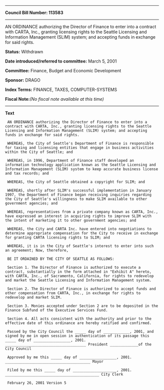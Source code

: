 

********

**Council Bill Number: 113583**
********

 AN ORDINANCE authorizing the Director of Finance to enter into a contract with CARTA, Inc., granting licensing rights to the Seattle Licensing and Information Management (SLIM) system; and accepting funds in exchange for said rights.

**Status:** Withdrawn
   
   
**Date introduced/referred to committee:** March 5, 2001
   
**Committee:** Finance, Budget and Economic Development
   
**Sponsor:** DRAGO
   
   
**Index Terms:** FINANCE, TAXES, COMPUTER-SYSTEMS

**Fiscal Note:**_(No fiscal note available at this time)_

********

**Text**
   
```
 AN ORDINANCE authorizing the Director of Finance to enter into a contract with CARTA, Inc., granting licensing rights to the Seattle Licensing and Information Management (SLIM) system; and accepting funds in exchange for said rights.

 WHEREAS, the City of Seattle's Department of Finance is responsible for taxing and licensing entities that engage in business activities within the City of Seattle; and

 WHEREAS, in 1996, Department of Finance staff developed an information technology application known as the Seattle Licensing and Information Management (SLIM) system to keep accurate business license and tax records; and

 WHEREAS, the City of Seattle obtained a copyright for SLIM; and

 WHEREAS, shortly after SLIM's successful implementation in January 1997, the Department of Finance began receiving inquiries regarding the City of Seattle's willingness to make SLIM available to other government agencies; and

 WHEREAS, representatives from a private company known as CARTA, Inc., have expressed an interest in acquiring rights to improve SLIM with the intent of marketing it to other government agencies; and

 WHEREAS, the City and CARTA Inc. have entered into negotiations to determine appropriate compensation for the City to receive in exchange for granting CARTA licensing rights to SLIM; and

 WHEREAS, it is in the City of Seattle's interest to enter into such an agreement; Now, therefore,

 BE IT ORDAINED BY THE CITY OF SEATTLE AS FOLLOWS:

 Section 1. The Director of Finance is authorized to execute a contract, substantially in the form attached in "Exhibit A" hereto, with CARTA, Inc., of Sacramento, California, for rights to redevelop and market the Seattle Licensing and Information Management system.

 Section 2. The Director of Finance is authorized to accept funds and other compensation from CARTA, Inc., in exchange for rights to redevelop and market SLIM.

 Section 3. Monies accepted under Section 2 are to be deposited in the Finance Subfund of the Executive Services Fund.

 Section 4. All acts consistent with the authority and prior to the effective date of this ordinance are hereby ratified and confirmed.

 Passed by the City Council the _____ day of ____________, 2001, and signed by me in open session in authentication of its passage this _____ day of _________________, 2001. _____________________________________ President _____________of the City Council

 Approved by me this _____ day of _________________, 2001. _______________________________________ Mayor

 Filed by me this _____ day of ____________________, 2001. ___________________________________________ City Clerk

 February 26, 2001 Version 5

```

